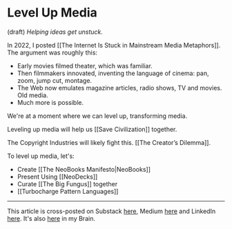 # Level Up Media
(draft) 
*Helping ideas get unstuck.* 

In 2022, I posted [[The Internet Is Stuck in Mainstream Media Metaphors]]. The argument was roughly this: 

- Early movies filmed theater, which was familiar.  
- Then filmmakers innovated, inventing the language of cinema: pan, zoom, jump cut, montage.  
- The Web now emulates magazine articles, radio shows, TV and movies. Old media. 
- Much more is possible. 

We're at a moment where we can level up, transforming media.

Leveling up media will help us [[Save Civilization]] together.

The Copyright Industries will likely fight this. [[The Creator’s Dilemma]]. 

To level up media, let's: 

- Create [[The NeoBooks Manifesto|NeoBooks]] 
- Present Using [[NeoDecks]] 
- Curate [[The Big Fungus]] together 
- [[Turbocharge Pattern Languages]] 

--- 
This article is cross-posted on Substack [here](), Medium [here]() and LinkedIn [here](). It's also [here]() in my Brain. 